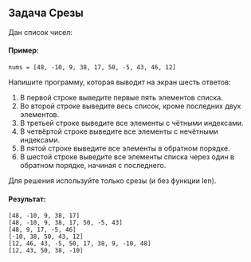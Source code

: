 ## Задача Срезы
Дан список чисел:

#### Пример:
```
nums = [48, -10, 9, 38, 17, 50, -5, 43, 46, 12]

```
Напишите программу, которая выводит на экран шесть ответов:

  1. В первой строке выведите первые пять элементов списка.
  2. Во второй строке выведите весь список, кроме последних двух элементов.
  3. В третьей строке выведите все элементы с чётными индексами.
  4. В четвёртой строке выведите все элементы с нечётными индексами.
  5. В пятой строке выведите все элементы в обратном порядке.
  6. В шестой строке выведите все элементы списка через один в обратном порядке, начиная с последнего.
  
Для решения используйте только срезы (и без функции len).

#### Результат:
```
[48, -10, 9, 38, 17]
[48, -10, 9, 38, 17, 50, -5, 43]
[48, 9, 17, -5, 46]
[-10, 38, 50, 43, 12]
[12, 46, 43, -5, 50, 17, 38, 9, -10, 48]
[12, 43, 50, 38, -10]
```
